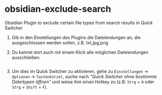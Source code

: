 # obsidian-exclude-search

Obsidian Plugin to exclude certain file types from search results in Quick Switcher

1. Gib in den Einstellungen des Plugins die Dateiendungen an, die ausgeschlossen werden sollen, z.B. txt,jpg,png

2. Du kannst dort auch mit einem Klick alle möglichen Dateiendungen ausschließen:
	```		pdf,png,jpg,mp3,webp,svg,cmd,csv,mpd,gif,djvu,url,wav,lnk,m3u,sheet,mkv,mp4,txt,exe,js,html,json,mobi,php,epub,zip,ahk,bat,py,m4a,env,avif,canvas,htm,ini,indd,ttf,otf,xml,psd,css,ai,gz,woff,eot,swf,xap,crt,,po,mo,scss,conf,ico,woff2,heic,doc,pfx,ods,srt,jpeg,webm
	```

3. Um dies im Quick Switcher zu aktivieren, gehe zu `Einstellungen` → `Optionen` → `Tastenkürzel`, suche nach _"Quick Switcher ohne bestimmte Dateitypen öffnen"_ und weise ihm einen Hotkey zu (z.B. `Strg` + `O` oder `Strg` + `Shift` + `F`).


